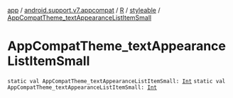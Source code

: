 [app](../../../index.md) / [android.support.v7.appcompat](../../index.md) / [R](../index.md) / [styleable](index.md) / [AppCompatTheme_textAppearanceListItemSmall](.)

# AppCompatTheme_textAppearanceListItemSmall

`static val AppCompatTheme_textAppearanceListItemSmall: `[`Int`](https://kotlinlang.org/api/latest/jvm/stdlib/kotlin/-int/index.html)
`static val AppCompatTheme_textAppearanceListItemSmall: `[`Int`](https://kotlinlang.org/api/latest/jvm/stdlib/kotlin/-int/index.html)